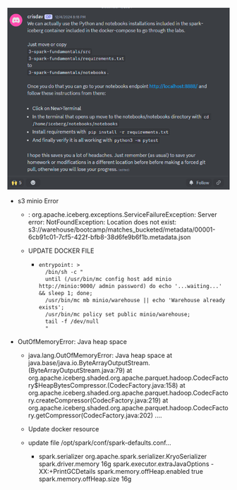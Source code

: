 ![alt text](image.png)



- s3 minio Error
    - : org.apache.iceberg.exceptions.ServiceFailureException: Server error: NotFoundException: Location does not exist: s3://warehouse/bootcamp/matches_bucketed/metadata/00001-6cb91c01-7cf5-422f-bfb8-38d6fe9b6f1b.metadata.json

    - UPDATE DOCKER FILE
        -     entrypoint: >
                /bin/sh -c "
                until (/usr/bin/mc config host add minio http://minio:9000/ admin password) do echo '...waiting...' && sleep 1; done;
                /usr/bin/mc mb minio/warehouse || echo 'Warehouse already exists';
                /usr/bin/mc policy set public minio/warehouse;
                tail -f /dev/null
                "

- OutOfMemoryError: Java heap space
    - java.lang.OutOfMemoryError: Java heap space
	at java.base/java.io.ByteArrayOutputStream.<init>(ByteArrayOutputStream.java:79)
	at org.apache.iceberg.shaded.org.apache.parquet.hadoop.CodecFactory$HeapBytesCompressor.<init>(CodecFactory.java:158)
	at org.apache.iceberg.shaded.org.apache.parquet.hadoop.CodecFactory.createCompressor(CodecFactory.java:219)
	at org.apache.iceberg.shaded.org.apache.parquet.hadoop.CodecFactory.getCompressor(CodecFactory.java:202) ....

    - Update docker resource
    - update file /opt/spark/conf/spark-defaults.conf...
        -   spark.serializer                       org.apache.spark.serializer.KryoSerializer
            spark.driver.memory                    16g
            spark.executor.extraJavaOptions        -XX:+PrintGCDetails
            spark.memory.offHeap.enabled           true
            spark.memory.offHeap.size              16g 